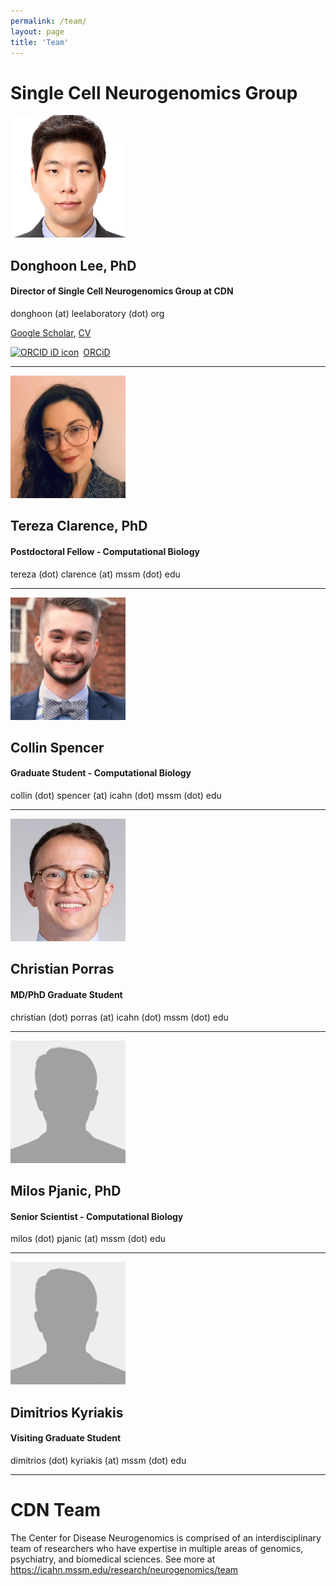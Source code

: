 ```yaml
---
permalink: /team/
layout: page
title: 'Team'
---
```


# Single Cell Neurogenomics Group

<img src="/images/DL.jpeg" width="184" height="196">

## Donghoon Lee, PhD
#### Director of Single Cell Neurogenomics Group at CDN
donghoon (at) leelaboratory (dot) org

[Google Scholar](https://scholar.google.com/citations?user=_a8xSwwAAAAJ&hl=en), [CV](https://drive.google.com/file/d/1T1a_3LBeI2PBO2ioJj9NqVJeDFhf-s6Y/view)

<div itemscope itemtype="https://schema.org/Person"><a itemprop="sameAs" content="https://orcid.org/0000-0003-0453-6059" href="https://orcid.org/0000-0003-0453-6059" target="orcid.widget" rel="noopener noreferrer" style="vertical-align:top;"><img src="https://orcid.org/sites/default/files/images/orcid_16x16.png" style="width:1em;margin-right:.5em;" alt="ORCID iD icon">ORCiD</a></div>

<hr>

<img src="/images/TC.jpeg" width="184" height="196">

## Tereza Clarence, PhD
#### Postdoctoral Fellow - Computational Biology
tereza (dot) clarence (at) mssm (dot) edu

<hr>

<img src="/images/CS.jpeg" width="184" height="196">

## Collin Spencer
#### Graduate Student - Computational Biology
collin (dot) spencer (at) icahn (dot) mssm (dot) edu

<hr>

<img src="/images/CP.jpeg" width="184" height="196">

## Christian Porras
#### MD/PhD Graduate Student
christian (dot) porras (at) icahn (dot) mssm (dot) edu

<hr>

<img src="/images/UNK.jpeg" width="184" height="196">

## Milos Pjanic, PhD
#### Senior Scientist - Computational Biology
milos (dot) pjanic (at) mssm (dot) edu

<hr>

<img src="/images/UNK.jpeg" width="184" height="196">

## Dimitrios Kyriakis
#### Visiting Graduate Student
dimitrios (dot) kyriakis (at) mssm (dot) edu

<hr>

# CDN Team
The Center for Disease Neurogenomics is comprised of an interdisciplinary team of researchers who have expertise in multiple areas of genomics, psychiatry, and biomedical sciences. See more at https://icahn.mssm.edu/research/neurogenomics/team
